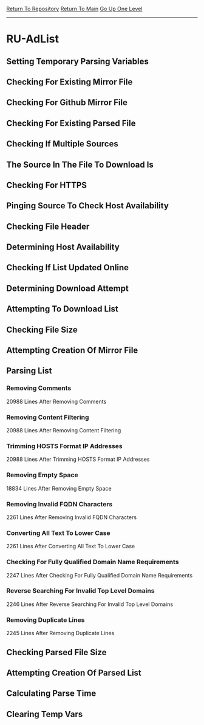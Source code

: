 [Return To Repository](https://github.com/deathbybandaid/piholeparser/)
[Return To Main](https://github.com/deathbybandaid/piholeparser/blob/master/RecentRunLogs/Mainlog.md)
[Go Up One Level](https://github.com/deathbybandaid/piholeparser/blob/master/RecentRunLogs/TopLevelScripts/30-Processing-External-Blacklists.md)
____________________________________
# RU-AdList
## Setting Temporary Parsing Variables
## Checking For Existing Mirror File
## Checking For Github Mirror File
## Checking For Existing Parsed File
## Checking If Multiple Sources
## The Source In The File To Download Is
## Checking For HTTPS
## Pinging Source To Check Host Availability
## Checking File Header
## Determining Host Availability
## Checking If List Updated Online
## Determining Download Attempt
## Attempting To Download List
## Checking File Size
## Attempting Creation Of Mirror File
## Parsing List
### Removing Comments
20988 Lines After Removing Comments
### Removing Content Filtering
20988 Lines After Removing Content Filtering
### Trimming HOSTS Format IP Addresses
20988 Lines After Trimming HOSTS Format IP Addresses
### Removing Empty Space
18834 Lines After Removing Empty Space
### Removing Invalid FQDN Characters
2261 Lines After Removing Invalid FQDN Characters
### Converting All Text To Lower Case
2261 Lines After Converting All Text To Lower Case
### Checking For Fully Qualified Domain Name Requirements
2247 Lines After Checking For Fully Qualified Domain Name Requirements
### Reverse Searching For Invalid Top Level Domains
2246 Lines After Reverse Searching For Invalid Top Level Domains
### Removing Duplicate Lines
2245 Lines After Removing Duplicate Lines
## Checking Parsed File Size
## Attempting Creation Of Parsed List
## Calculating Parse Time
## Clearing Temp Vars
